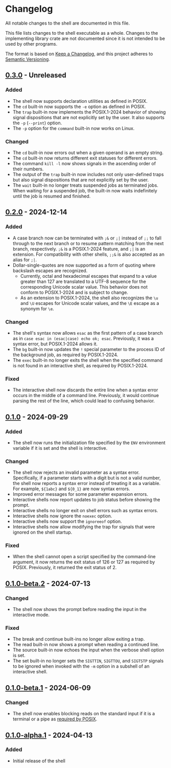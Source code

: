# Changelog

All notable changes to the shell are documented in this file.

This file lists changes to the shell executable as a whole. Changes to the
implementing library crate are not documented since it is not intended to be
used by other programs.

The format is based on [Keep a Changelog](https://keepachangelog.com/en/1.1.0/),
and this project adheres to [Semantic Versioning](https://semver.org/spec/v2.0.0.html).

## [0.3.0] - Unreleased

### Added

- The shell now supports declaration utilities as defined in POSIX.
- The `cd` built-in now supports the `-e` option as defined in POSIX.
- The `trap` built-in now implements the POSIX.1-2024 behavior of showing
  signal dispositions that are not explicitly set by the user. It also supports
  the `-p` (`--print`) option.
- The `-p` option for the `command` built-in now works on Linux.

### Changed

- The `cd` built-in now errors out when a given operand is an empty string.
- The `cd` built-in now returns different exit statuses for different errors.
- The command `kill -l` now shows signals in the ascending order of their
  numbers.
- The output of the `trap` built-in now includes not only user-defined traps but
  also signal dispositions that are not explicitly set by the user.
- The `wait` built-in no longer treats suspended jobs as terminated jobs. When
  waiting for a suspended job, the built-in now waits indefinitely until the job
  is resumed and finished.

## [0.2.0] - 2024-12-14

### Added

- A case branch now can be terminated with `;&` or `;|` instead of `;;` to fall
  through to the next branch or to resume pattern matching from the next branch,
  respectively. `;&` is a POSIX.1-2024 feature, and `;|` is an extension. For
  compatibility with other shells, `;;&` is also accepted as an alias for `;|`.
- Dollar-single-quotes are now supported as a form of quoting where backslash
  escapes are recognized.
    - Currently, octal and hexadecimal escapes that expand to a value greater
      than 127 are translated to a UTF-8 sequence for the corresponding Unicode
      scalar value. This behavior does not conform to POSIX.1-2024 and is
      subject to change.
    - As an extension to POSIX.1-2024, the shell also recognizes the `\u` and
      `\U` escapes for Unicode scalar values, and the `\E` escape as a synonym
      for `\e`.

### Changed

- The shell's syntax now allows `esac` as the first pattern of a case branch
  as in `case esac in (esac|case) echo ok; esac`. Previously, it was a syntax
  error, but POSIX.1-2024 allows it.
- The `bg` built-in now updates the `!` special parameter to the process ID of
  the background job, as required by POSIX.1-2024.
- The `exec` built-in no longer exits the shell when the specified command is
  not found in an interactive shell, as required by POSIX.1-2024.

### Fixed

- The interactive shell now discards the entire line when a syntax error occurs
  in the middle of a command line. Previously, it would continue parsing the
  rest of the line, which could lead to confusing behavior.

## [0.1.0] - 2024-09-29

### Added

- The shell now runs the initialization file specified by the `ENV` environment
  variable if it is set and the shell is interactive.

### Changed

- The shell now rejects an invalid parameter as a syntax error. Specifically,
  if a parameter starts with a digit but is not a valid number, the shell now
  reports a syntax error instead of treating it as a variable. For example,
  `${1abc}` and `${0_1}` are now syntax errors.
- Improved error messages for some parameter expansion errors.
- Interactive shells now report updates to job status before showing the prompt.
- Interactive shells no longer exit on shell errors such as syntax errors.
- Interactive shells now ignore the `noexec` option.
- Interactive shells now support the `ignoreeof` option.
- Interactive shells now allow modifying the trap for signals that were ignored
  on the shell startup.

### Fixed

- When the shell cannot open a script specified by the command-line argument,
  it now returns the exit status of 126 or 127 as required by POSIX. Previously,
  it returned the exit status of 2.

## [0.1.0-beta.2] - 2024-07-13

### Changed

- The shell now shows the prompt before reading the input in the interactive mode.

### Fixed

- The break and continue built-ins no longer allow exiting a trap.
- The read built-in now shows a prompt when reading a continued line.
- The source built-in now echoes the input when the verbose shell option is set.
- The set built-in no longer sets the `SIGTTIN`, `SIGTTOU`, and `SIGTSTP` signals
  to be ignored when invoked with the `-m` option in a subshell of an
  interactive shell.

## [0.1.0-beta.1] - 2024-06-09

### Changed

- The shell now enables blocking reads on the standard input if it is a terminal
  or a pipe as [required by POSIX](https://pubs.opengroup.org/onlinepubs/9699919799.2018edition/utilities/sh.html#tag_20_117_06).

## [0.1.0-alpha.1] - 2024-04-13

### Added

- Initial release of the shell

[0.3.0]: https://github.com/magicant/yash-rs/releases/tag/yash-cli-0.3.0
[0.2.0]: https://github.com/magicant/yash-rs/releases/tag/yash-cli-0.2.0
[0.1.0]: https://github.com/magicant/yash-rs/releases/tag/yash-cli-0.1.0
[0.1.0-beta.2]: https://github.com/magicant/yash-rs/releases/tag/yash-cli-0.1.0-beta.2
[0.1.0-beta.1]: https://github.com/magicant/yash-rs/releases/tag/yash-cli-0.1.0-beta.1
[0.1.0-alpha.1]: https://github.com/magicant/yash-rs/releases/tag/yash-cli-0.1.0-alpha.1
